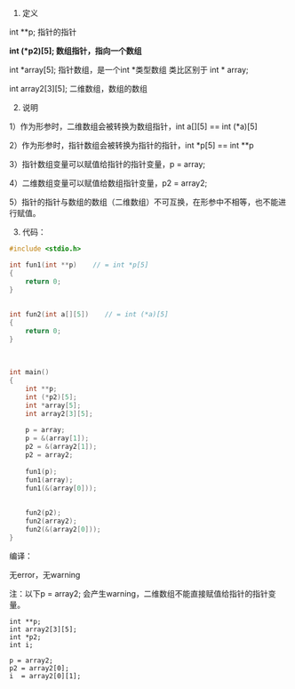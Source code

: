 1. 定义

int **p;  指针的指针

**int (\*p2)[5];  数组指针，指向一个数组**

int *array[5];  指针数组，是一个int *类型数组
类比区别于 int * array;

int array2[3][5];  二维数组，数组的数组

 

2. 说明

1）作为形参时，二维数组会被转换为数组指针，int a[][5] == int (*a)[5]

2）作为形参时，指针数组会被转换为指针的指针，int *p[5] == int **p

3）指针数组变量可以赋值给指针的指针变量，p = array;

4）二维数组变量可以赋值给数组指针变量，p2 = array2;

5）指针的指针与数组的数组（二维数组）不可互换，在形参中不相等，也不能进行赋值。

 

 

3. 代码：
```c
#include <stdio.h>

int fun1(int **p)    // = int *p[5]
{
    return 0;
}
 
 
int fun2(int a[][5])    // = int (*a)[5]
{
    return 0;
}
 
 
 
int main()
{ 
    int **p;
    int (*p2)[5];
    int *array[5];
    int array2[3][5];
 
    p = array;
    p = &(array[1]);
    p2 = &(array2[1]);
    p2 = array2;
 
    fun1(p);
    fun1(array);
    fun1(&(array[0]));
 
 
    fun2(p2);
    fun2(array2);
    fun2(&(array2[0]));
}
```

编译：

无error，无warning

 

注：以下p = array2; 会产生warning，二维数组不能直接赋值给指针的指针变量。 

    int **p;
    int array2[3][5];
    int *p2;
    int i;
 
    p = array2;
    p2 = array2[0];
    i  = array2[0][1];
 